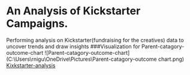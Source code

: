 # An Analysis of Kickstarter Campaigns.
Performing analysis on  Kickstarter(fundraising for the creatives) data to uncover trends and draw insights
###Visualization for Parent-catagory-outcome-chart
![Parent-catagory-outcome-chart](C:\Users\rnigu\OneDrive\Pictures\Parent-catagory-outcome chart.png)
[Kixkstarter-analysis](C:\Users\rnigu\OneDrive\Desktop\Kickstarter-analysis\Kickstarter.xlsx)

